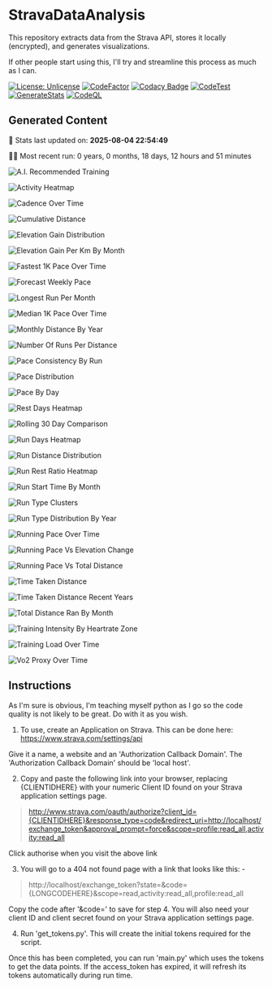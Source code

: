# StravaDataAnalysis
This repository extracts data from the Strava API, stores it locally (encrypted), and generates visualizations.

If other people start using this, I'll try and streamline this process as much as I can.

[![License: Unlicense](https://img.shields.io/badge/license-Unlicense-blue.svg)](http://unlicense.org/)
[![CodeFactor](https://www.codefactor.io/repository/github/c-wilkinson/stravadataanalysis/badge)](https://www.codefactor.io/repository/github/c-wilkinson/stravadataanalysis)
[![Codacy Badge](https://api.codacy.com/project/badge/Grade/9f08e367a5594645aa30c1e31c54dbb8)](https://app.codacy.com/gh/c-wilkinson/StravaDataAnalysis?utm_source=github.com&utm_medium=referral&utm_content=c-wilkinson/StravaDataAnalysis&utm_campaign=Badge_Grade)
[![CodeTest](https://github.com/c-wilkinson/StravaDataAnalysis/actions/workflows/test-code.yml/badge.svg)](https://github.com/c-wilkinson/StravaDataAnalysis/actions/workflows/test-code.yml)
[![GenerateStats](https://github.com/c-wilkinson/StravaDataAnalysis/actions/workflows/generate-stats.yml/badge.svg)](https://github.com/c-wilkinson/StravaDataAnalysis/actions/workflows/generate-stats.yml)
[![CodeQL](https://github.com/c-wilkinson/StravaDataAnalysis/actions/workflows/codeql-analysis.yml/badge.svg)](https://github.com/c-wilkinson/StravaDataAnalysis/actions/workflows/codeql-analysis.yml)

## Generated Content
📅 Stats last updated on: **2025-08-04 22:54:49**

🏃‍♂️ Most recent run: 0 years, 0 months, 18 days, 12 hours and 51 minutes

![A.I. Recommended Training](A.I._Recommended_Training.png?raw=true "A.I. Recommended Training")

![Activity Heatmap](Activity_Heatmap.png?raw=true "Activity Heatmap")

![Cadence Over Time](Cadence_Over_Time.png?raw=true "Cadence Over Time")

![Cumulative Distance](Cumulative_Distance.png?raw=true "Cumulative Distance")

![Elevation Gain Distribution](Elevation_Gain_Distribution.png?raw=true "Elevation Gain Distribution")

![Elevation Gain Per Km By Month](Elevation_Gain_per_KM_by_Month.png?raw=true "Elevation Gain Per Km By Month")

![Fastest 1K Pace Over Time](Fastest_1k_Pace_over_Time.png?raw=true "Fastest 1K Pace Over Time")

![Forecast Weekly Pace](Forecast_Weekly_Pace.png?raw=true "Forecast Weekly Pace")

![Longest Run Per Month](Longest_Run_per_Month.png?raw=true "Longest Run Per Month")

![Median 1K Pace Over Time](Median_1k_Pace_over_Time.png?raw=true "Median 1K Pace Over Time")

![Monthly Distance By Year](Monthly_Distance_by_Year.png?raw=true "Monthly Distance By Year")

![Number Of Runs Per Distance](Number_of_Runs_per_Distance.png?raw=true "Number Of Runs Per Distance")

![Pace Consistency By Run](Pace_Consistency_by_Run.png?raw=true "Pace Consistency By Run")

![Pace Distribution](Pace_Distribution.png?raw=true "Pace Distribution")

![Pace By Day](Pace_by_Day.png?raw=true "Pace By Day")

![Rest Days Heatmap](Rest_Days_Heatmap.png?raw=true "Rest Days Heatmap")

![Rolling 30 Day Comparison](Rolling_30_Day_Comparison.png?raw=true "Rolling 30 Day Comparison")

![Run Days Heatmap](Run_Days_Heatmap.png?raw=true "Run Days Heatmap")

![Run Distance Distribution](Run_Distance_Distribution.png?raw=true "Run Distance Distribution")

![Run Rest Ratio Heatmap](Run_Rest_Ratio_Heatmap.png?raw=true "Run Rest Ratio Heatmap")

![Run Start Time By Month](Run_Start_Time_by_Month.png?raw=true "Run Start Time By Month")

![Run Type Clusters](Run_Type_Clusters.png?raw=true "Run Type Clusters")

![Run Type Distribution By Year](Run_Type_Distribution_By_Year.png?raw=true "Run Type Distribution By Year")

![Running Pace Over Time](Running_Pace_over_Time.png?raw=true "Running Pace Over Time")

![Running Pace Vs Elevation Change](Running_Pace_vs_Elevation_Change.png?raw=true "Running Pace Vs Elevation Change")

![Running Pace Vs Total Distance](Running_Pace_vs_Total_Distance.png?raw=true "Running Pace Vs Total Distance")

![Time Taken Distance](Time_Taken_Distance.png?raw=true "Time Taken Distance")

![Time Taken Distance Recent Years](Time_Taken_Distance_Recent_Years.png?raw=true "Time Taken Distance Recent Years")

![Total Distance Ran By Month](Total_Distance_Ran_by_Month.png?raw=true "Total Distance Ran By Month")

![Training Intensity By Heartrate Zone](Training_Intensity_by_HeartRate_Zone.png?raw=true "Training Intensity By Heartrate Zone")

![Training Load Over Time](Training_Load_Over_Time.png?raw=true "Training Load Over Time")

![Vo2 Proxy Over Time](VO2_Proxy_Over_Time.png?raw=true "Vo2 Proxy Over Time")

## Instructions
As I'm sure is obvious, I'm teaching myself python as I go so the code quality is not likely to be great. Do with it as you wish.

1. To use, create an Application on Strava. This can be done here: https://www.strava.com/settings/api

Give it a name, a website and an 'Authorization Callback Domain'. The 'Authorization Callback Domain' should be 'local host'.

2. Copy and paste the following link into your browser, replacing {CLIENTIDHERE} with your numeric Client ID found on your Strava application settings page.

> http://www.strava.com/oauth/authorize?client_id={CLIENTIDHERE}&response_type=code&redirect_uri=http://localhost/exchange_token&approval_prompt=force&scope=profile:read_all,activity:read_all

Click authorise when you visit the above link

3. You will go to a 404 not found page with a link that looks like this: -

> http://localhost/exchange_token?state=&code={LONGCODEHERE}&scope=read,activity:read_all,profile:read_all

Copy the code after '&code=' to save for step 4. You will also need your client ID and client secret found on your Strava application settings page.

4. Run 'get_tokens.py'. This will create the initial tokens required for the script.

Once this has been completed, you can run 'main.py' which uses the tokens to get the data points. If the access_token has expired, it will refresh its tokens automatically during run time.